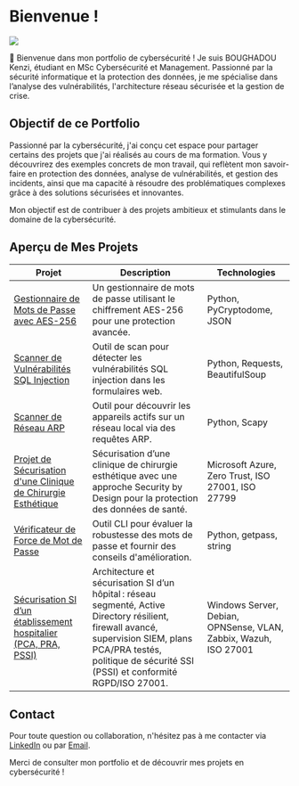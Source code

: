 # Bienvenue !
<a href="https://www.linkedin.com/in/kenzi-boughadou-3a4422318/"><img src="https://img.shields.io/badge/-LinkedIn-0072b1?&style=for-the-badge&logo=linkedin&logoColor=white" /></a>

👋 Bienvenue dans mon portfolio de cybersécurité ! Je suis BOUGHADOU Kenzi, étudiant en MSc Cybersécurité et Management. Passionné par la sécurité informatique et la protection des données, je me spécialise dans l’analyse des vulnérabilités, l'architecture réseau sécurisée et la gestion de crise.

## Objectif de ce Portfolio

Passionné par la cybersécurité, j'ai conçu cet espace pour partager certains des projets que j'ai réalisés au cours de ma formation. Vous y découvrirez des exemples concrets de mon travail, qui reflètent mon savoir-faire en protection des données, analyse de vulnérabilités, et gestion des incidents, ainsi que ma capacité à résoudre des problématiques complexes grâce à des solutions sécurisées et innovantes.

Mon objectif est de contribuer à des projets ambitieux et stimulants dans le domaine de la cybersécurité.

## Aperçu de Mes Projets

| Projet                                         | Description         | Technologies                                                
|-----------------------------------------------|----------------------------| ----------------------------|
| <a href="https://github.com/KenziBoughadou/PasswordManager">Gestionnaire de Mots de Passe avec AES-256</a>| Un gestionnaire de mots de passe utilisant le chiffrement AES-256 pour une protection avancée.|Python, PyCryptodome, JSON|
| <a href="https://github.com/KenziBoughadou/SQL-Injection-Scanner">Scanner de Vulnérabilités SQL Injection</a>| Outil de scan pour détecter les vulnérabilités SQL injection dans les formulaires web.| Python, Requests, BeautifulSoup|
| <a href="https://github.com/KenziBoughadou/Network-Scanner">Scanner de Réseau ARP</a>| Outil pour découvrir les appareils actifs sur un réseau local via des requêtes ARP.|Python, Scapy|
| <a href="https://docs.google.com/document/d/1PHJfkF1azAh7t2jBwTaKjhOJtszHBK0MQ2s4fL786Jo/edit?usp=sharing">Projet de Sécurisation d'une Clinique de Chirurgie Esthétique</a>| Sécurisation d’une clinique de chirurgie esthétique avec une approche Security by Design pour la protection des données de santé.|Microsoft Azure, Zero Trust, ISO 27001, ISO 27799|
| <a href="https://github.com/KenziBoughadou/Password-Strength-Checker">Vérificateur de Force de Mot de Passe</a>| Outil CLI pour évaluer la robustesse des mots de passe et fournir des conseils d'amélioration.	|Python, getpass, string|
| <a href="https://github.com/KenziBoughadou/Securisation-SI-d-un-etablissement-hospitalier">Sécurisation SI d’un établissement hospitalier (PCA, PRA, PSSI)</a> | Architecture et sécurisation SI d’un hôpital : réseau segmenté, Active Directory résilient, firewall avancé, supervision SIEM, plans PCA/PRA testés, politique de sécurité SSI (PSSI) et conformité RGPD/ISO 27001. | Windows Server, Debian, OPNSense, VLAN, Zabbix, Wazuh, ISO 27001 |


## Contact
Pour toute question ou collaboration, n'hésitez pas à me contacter via [LinkedIn](https://www.linkedin.com/in/kenzi-boughadou-3a4422318/) ou par [Email](mailto:kenzi.boughadou@gmail.com).

Merci de consulter mon portfolio et de découvrir mes projets en cybersécurité !




